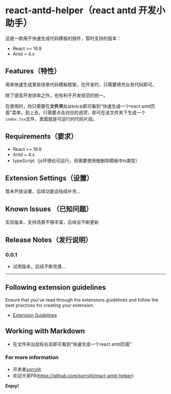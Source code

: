 # react-antd-helper（react antd 开发小助手）

这是一款用于快速生成代码模板的插件，暂时支持的版本：

- React >= 16.8
- Antd = 4.x

## Features（特性）

用来快速生成某些场景代码模板框架，在开发时，只需要填充业务代码即可。

除了提高开发效率之外，也有利于开发规范的统一。

在使用时，你只需要在**文件夹**处`鼠标右击`即可看到"快速生成一个react antd页面"菜单，划上去，只需要点击对应的选项，即可在该文件夹下生成一个`index.tsx`文件，里面就是可运行的代码片段。

## Requirements（要求）

- React >= 16.8
- Antd = 4.x
- typeScript（js环境也可运行，但需要使用做删除模板中ts类型）

## Extension Settings（设置）

暂未开放设置，后续功能会陆续补充...

## Known Issues （已知问题）

实验版本，支持场景不够丰富，后续会不断更新

## Release Notes（发行说明）

### 0.0.1

- 试用版本，后续不断完善...

-----------------------------------------------------------------------------------------------------------

## Following extension guidelines

Ensure that you've read through the extensions guidelines and follow the best practices for creating your extension.

* [Extension Guidelines](https://code.visualstudio.com/api/references/extension-guidelines)

## Working with Markdown

* 在文件夹出鼠标右击即可看到“快速生成一个react antd页面”

### For more information

- 开发者[sorryljt](https://github.com/sorryljt)
- 欢迎大家PR(https://github.com/sorryljt/react-antd-helper)

**Enjoy!**